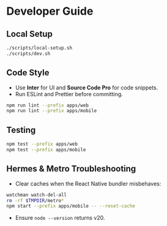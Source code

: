 # Developer Guide

## Local Setup
```bash
./scripts/local-setup.sh
./scripts/dev.sh
```

## Code Style
- Use **Inter** for UI and **Source Code Pro** for code snippets.
- Run ESLint and Prettier before committing.
```bash
npm run lint --prefix apps/web
npm run lint --prefix apps/mobile
```

## Testing
```bash
npm test --prefix apps/web
npm test --prefix apps/mobile
```

## Hermes & Metro Troubleshooting
- Clear caches when the React Native bundler misbehaves:
```bash
watchman watch-del-all
rm -rf $TMPDIR/metro*
npm start --prefix apps/mobile -- --reset-cache
```
- Ensure `node --version` returns v20.
